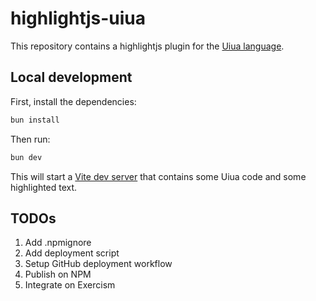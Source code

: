 # highlightjs-uiua

This repository contains a highlightjs plugin for the [Uiua language](https://www.uiua.org/).

## Local development

First, install the dependencies:

```bash
bun install
```

Then run:

```bash
bun dev
```

This will start a [Vite dev server](https://vite.dev/) that contains some Uiua code and some highlighted text.

## TODOs

1. Add .npmignore
1. Add deployment script
1. Setup GitHub deployment workflow
1. Publish on NPM
1. Integrate on Exercism
